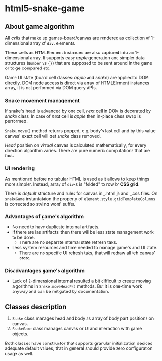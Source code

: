 # html5-snake-game

## About game algorithm

All _cells_ that make up games-board/canvas are rendered as collection of 1-dimensional array of `div`. elements.

These cells as HTMLElement instances are also captured into an 1-dimensional array. It supports easy _apple_ generation and simpler data structures (`Number` vs `{}`) that are supposed to be sent around in the game or to ge compared etc.

Game UI state (board cell classes: _apple_ and _snake_) are applied to DOM directly. DOM node access is direct via array of HTMLElement instances array, it is not performed via DOM query APIs.

### Snake movement management

If snake's head is advanced by one cell, _next_ cell in DOM is decorated by _snake_ class. In case of _next_ cell is _apple_ then in-place class swap is performed.

`Snake.move()` method returns popped, e.g. body's last cell and by this value canvas' exact cell will get _snake_ class removed.

_Head_ position on _virtual_ canvas is calculated mathematically, for every direction algorithm varies. There are pure numeric computations that are fast.

### UI rendering

As mentioned before no tabular HTML is used as it allows to keep things more simpler.
Instead, array of `div`-s is "folded" to row br **CSS grid**.

There is _default_ structure and rules for canvas in _.html ja and _.css files. On `snakeGame` instantataion the property of `element.style.gridTemplateColumns` is corrected so styling wont' suffer.

### Advantages of game's algorithm

- No need to have duplicate internal artifacts.
- If there are las artifacts, then there will be less state management work to be done.
  - There are no separate internal state refresh taks.
- Less system resources and time needed to manage game's and UI state.
  - There are no specific UI refresh taks, that will redraw all teh canvas' state.

### Disadvantages game's algorithm

- Lack of 2-dimensional internal resulted a bit difficult to create moving algorithms in `Snake.moveHead*()` methods. But it is one-time work anyway and can be mitigated by documentation.

## Classes description

1. `Snake` class manages head and body as array of body part positions on canvas.
1. `SnakeGame` class manages canvas or UI and interaction with game objects.

Both classes have constructor that supports granular initialization desides adequate
default values, that in general should provide zero configuration usage as well.
